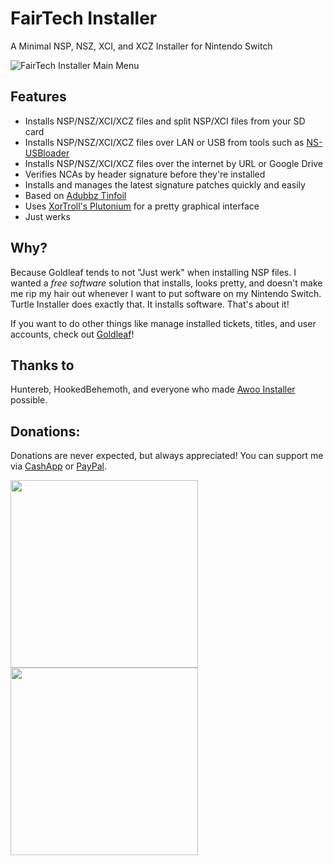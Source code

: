 # FairTech Installer
A Minimal NSP, NSZ, XCI, and XCZ Installer for Nintendo Switch

![FairTech Installer Main Menu](https://i.imgur.com/eL1iZ0Q.jpg)

## Features
- Installs NSP/NSZ/XCI/XCZ files and split NSP/XCI files from your SD card
- Installs NSP/NSZ/XCI/XCZ files over LAN or USB from tools such as [NS-USBloader](https://github.com/developersu/ns-usbloader)
- Installs NSP/NSZ/XCI/XCZ files over the internet by URL or Google Drive
- Verifies NCAs by header signature before they're installed
- Installs and manages the latest signature patches quickly and easily
- Based on [Adubbz Tinfoil](https://github.com/Adubbz/Tinfoil)
- Uses [XorTroll's Plutonium](https://github.com/XorTroll/Plutonium) for a pretty graphical interface
- Just werks

## Why?
Because Goldleaf tends to not "Just werk" when installing NSP files. I wanted a *free software* solution that installs, looks pretty, and doesn't make me rip my hair out whenever I want to put software on my Nintendo Switch. Turtle Installer does exactly that. It installs software. That's about it!


If you want to do other things like manage installed tickets, titles, and user accounts, check out [Goldleaf](https://github.com/XorTroll/Goldleaf)!

## Thanks to
Huntereb, HookedBehemoth, and everyone who made [Awoo Installer](https://github.com/Huntereb/Awoo-Installer) possible.

## Donations:
Donations are never expected, but always appreciated! You can support me via [CashApp](https://cash.app/$FairTech1) or [PayPal](https://www.paypal.com/paypalme/NicholasFair1). 

<img src="images/cashappqr.jpg" width="300" />  <img src="images/paypalqr.jpg" width ="300" /> 
